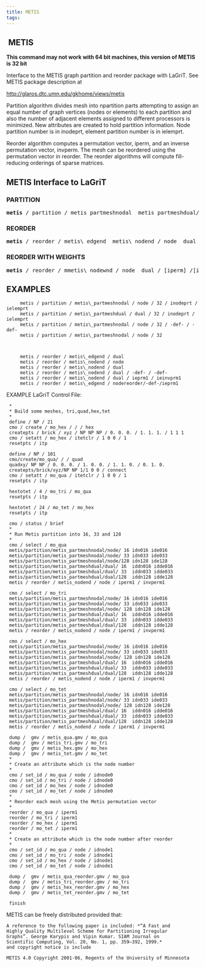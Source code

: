 ```yaml
---
title: METIS
tags: 
---
```


 METIS
 -------
 
 **This command may not work with 64 bit machines, this version of METIS is 32 bit**

 Interface to the METIS graph partition and reorder package with LaGriT. 
 See METIS package description at

 <http://glaros.dtc.umn.edu/gkhome/views/metis>
 

 Partition algorithm divides mesh into npartition parts attempting to
 assign an equal number of graph vertices (nodes or elements) to each
 partition and also the number of adjacent elements assigned to
 different processors is minimized. New attributes are created to hold
 partition information. Node partition number is in inodeprt, element
 partition number is in ielemprt.

 Reorder algorithm computes a permutation vector, iperm, and an inverse
 permutation vector, invperm. The mesh can be reordered using the
 permutation vector in reorder. The reorder algorithms will compute
 fill-reducing orderings of sparse matrices.


## METIS Interface to LaGriT

### PARTITION

<pre>
<b>metis</b> / partition / metis_partmeshnodal  metis_partmeshdual/ node dual / npartitions / inodeprt / ielemprt
</pre>

### REORDER

<pre>
<b>metis</b> / reorder / metis\_edgend  metis\_nodend / node  dual /[iperm] / [invperm]
</pre>

### REORDER WITH WEIGHTS

<pre>
<b>metis</b> / reorder / mmetis\_nodewnd / node  dual / [iperm] /[invperm] / ivert_weight
</pre>


## EXAMPLES

		 metis / partition / metis\_partmeshnodal / node / 32 / inodeprt / ielemprt
		 metis / partition / metis\_partmeshdual / dual / 32 / inodeprt /  ielemprt
		 metis / partition / metis\_partmeshnodal / node / 32 / -def- / -def-
		 metis / partition / metis\_partmeshnodal / node / 32


 
		 metis / reorder / metis\_edgend / dual
		 metis / reorder / metis\_nodend / node
		 metis / reorder / metis\_nodend / dual
		 metis / reorder / metis\_nodend / dual / -def- / -def-
		 metis / reorder / metis\_nodend / dual / ieprm1 / ieinvprm1
		 metis / reorder / metis\_edgend / nodereorder/-def-/ieprm1


EXAMPLE LaGriT Control File:

     *
     * Build some meshes, tri,quad,hex,tet
     *
     define / NP / 21
     cmo / create / mo_hex / / / hex
     createpts / brick / xyz / NP NP NP / 0. 0. 0. / 1. 1. 1. / 1 1 1
     cmo / setatt / mo_hex / itetclr / 1 0 0 / 1
     resetpts / itp

     define / NP / 101
     cmo/create/mo_qua/ / / quad
     quadxy/ NP NP / 0. 0. 0. / 1. 0. 0. / 1. 1. 0. / 0. 1. 0.
     createpts/brick/xyz/NP NP 1/1 0 0 / connect
     cmo / setatt / mo_qua / itetclr / 1 0 0 / 1
     resetpts / itp

     hextotet / 4 / mo_tri / mo_qua
     resetpts / itp

     hextotet / 24 / mo_tet / mo_hex
     resetpts / itp

     cmo / status / brief
     *
     * Run Metis partition into 16, 33 and 128
     *
     cmo / select / mo_qua
     metis/partition/metis_partmeshnodal/node/ 16 idn016 ide016                         
     metis/partition/metis_partmeshnodal/node/ 33 idn033 ide033                         
     metis/partition/metis_partmeshnodal/node/128 idn128 ide128    
     metis/partition/metis_partmeshdual/dual/ 16  iddn016 idde016
     metis/partition/metis_partmeshdual/dual/ 33  iddn033 idde033
     metis/partition/metis_partmeshdual/dual/128  iddn128 idde128
     metis / reorder / metis_nodend / node / iperm1 / invperm1

     cmo / select / mo_tri
     metis/partition/metis_partmeshnodal/node/ 16 idn016 ide016                         
     metis/partition/metis_partmeshnodal/node/ 33 idn033 ide033                         
     metis/partition/metis_partmeshnodal/node/ 128 idn128 ide128    
     metis/partition/metis_partmeshdual/dual/ 16  iddn016 idde016
     metis/partition/metis_partmeshdual/dual/ 33  iddn033 idde033
     metis/partition/metis_partmeshdual/dual/128  iddn128 idde128
     metis / reorder / metis_nodend / node / iperm1 / invperm1

     cmo / select / mo_hex
     metis/partition/metis_partmeshnodal/node/ 16 idn016 ide016                         
     metis/partition/metis_partmeshnodal/node/ 33 idn033 ide033                         
     metis/partition/metis_partmeshnodal/node/ 128 idn128 ide128    
     metis/partition/metis_partmeshdual/dual/ 16  iddn016 idde016
     metis/partition/metis_partmeshdual/dual/ 33  iddn033 idde033
     metis/partition/metis_partmeshdual/dual/128  iddn128 idde128
     metis / reorder / metis_nodend / node / iperm1 / invperm1

     cmo / select / mo_tet
     metis/partition/metis_partmeshnodal/node/ 16 idn016 ide016                         
     metis/partition/metis_partmeshnodal/node/ 33 idn033 ide033                         
     metis/partition/metis_partmeshnodal/node/ 128 idn128 ide128    
     metis/partition/metis_partmeshdual/dual/ 16  iddn016 idde016
     metis/partition/metis_partmeshdual/dual/ 33  iddn033 idde033
     metis/partition/metis_partmeshdual/dual/128  iddn128 idde128
     metis / reorder / metis_nodend / node / iperm1 / invperm1

     dump /  gmv / metis_qua.gmv / mo_qua
     dump /  gmv / metis_tri.gmv / mo_tri
     dump /  gmv / metis_hex.gmv / mo_hex
     dump /  gmv / metis_tet.gmv / mo_tet
     *
     * Create an attribute which is the node number
     *
     cmo / set_id / mo_qua / node / idnode0
     cmo / set_id / mo_tri / node / idnode0
     cmo / set_id / mo_hex / node / idnode0
     cmo / set_id / mo_tet / node / idnode0
     *
     * Reorder each mesh using the Metis permutation vector
     *
     reorder / mo_qua / iperm1
     reorder / mo_tri / iperm1
     reorder / mo_hex / iperm1
     reorder / mo_tet / iperm1
     *
     * Create an attribute which is the node number after reorder
     *
     cmo / set_id / mo_qua / node / idnode1
     cmo / set_id / mo_tri / node / idnode1
     cmo / set_id / mo_hex / node / idnode1
     cmo / set_id / mo_tet / node / idnode1

     dump /  gmv / metis_qua_reorder.gmv / mo_qua
     dump /  gmv / metis_tri_reorder.gmv / mo_tri
     dump /  gmv / metis_hex_reorder.gmv / mo_hex
     dump /  gmv / metis_tet_reorder.gmv / mo_tet

     finish   
     
 
METIS can be freely distributed provided that:
```
A reference to the following paper is included: *“A Fast and
Highly Quality Multilevel Scheme for Partitioning Irregular
Graphs”. George Karypis and Vipin Kumar. SIAM Journal on
Scientific Computing, Vol. 20, No. 1, pp. 359—392, 1999.*
and copyright notice is include

METIS 4.0 Copyright 2001-06, Regents of the University of Minnesota
```


 

